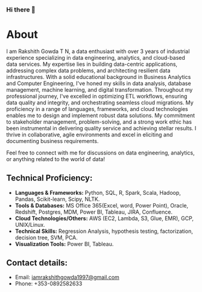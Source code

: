 ### Hi there 👋

# About

I am Rakshith Gowda T N, a data enthusiast with over 3 years of industrial experience specializing in data engineering, analytics, and cloud-based data services. My expertise lies in building data-centric applications, addressing complex data problems, and architecting resilient data infrastructures. With a solid educational background in Business Analytics and Computer Engineering, I've honed my skills in data analysis, database management, machine learning, and digital transformation. Throughout my professional journey, I've excelled in optimizing ETL workflows, ensuring data quality and integrity, and orchestrating seamless cloud migrations. My proficiency in a range of languages, frameworks, and cloud technologies enables me to design and implement robust data solutions. My commitment to stakeholder management, problem-solving, and a strong work ethic has been instrumental in delivering quality service and achieving stellar results. I thrive in collaborative, agile environments and excel in eliciting and documenting business requirements.

Feel free to connect with me for discussions on data engineering, analytics, or anything related to the world of data!

## Technical Proficiency:

- **Languages & Frameworks:** Python, SQL, R, Spark, Scala, Hadoop, Pandas, Scikit-learn, Scipy, NLTK.
- **Tools & Databases:** MS Office 365(Excel, word, Power Point), Oracle, Redshift, Postgres, MDM, Power BI, Tableau, JIRA, Confluence.
- **Cloud Technologies/Others:** AWS (EC2, Lambda, S3, Glue, EMR), GCP, UNIX/Linux.
- **Technical Skills:** Regression Analysis, hypothesis testing, factorization, decision tree, SVM, PCA.
- **Visualization Tools:** Power BI, Tableau.

## Contact details:

- Email: iamrakshithgowda1997@gmail.com
- Phone: +353-0892582633
